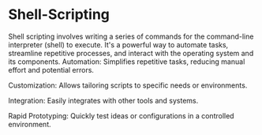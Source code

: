 # Shell-Scripting
Shell scripting involves writing a series of commands for the command-line interpreter (shell) to execute. It's a powerful way to automate tasks, streamline repetitive processes, and interact with the operating system and its components.
Automation: Simplifies repetitive tasks, reducing manual effort and potential errors.

Customization: Allows tailoring scripts to specific needs or environments.

Integration: Easily integrates with other tools and systems.

Rapid Prototyping: Quickly test ideas or configurations in a controlled environment.
